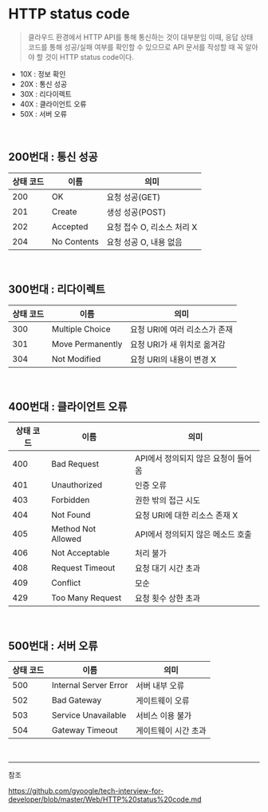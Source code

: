 # HTTP status code

> 클라우드 환경에서 HTTP API를 통해 통신하는 것이 대부분임
> 이때, 응답 상태 코드를 통해 성공/실패 여부를 확인할 수 있으므로 API 문서를 작성할 때 꼭 알아야 할 것이 HTTP status code이다.

- 10X : 정보 확인
- 20X : 통신 성공
- 30X : 리다이렉트
- 40X : 클라이언트 오류
- 50X : 서버 오류

<br/>

## 200번대 : 통신 성공

| 상태 코드 | 이름 | 의미 |
|------|------|------|
| 200 | OK | 요청 성공(GET) |
| 201 | Create | 생성 성공(POST) |
| 202 | Accepted | 요청 접수 O, 리소스 처리 X |
| 204 | No Contents | 요청 성공 O, 내용 없음 |

<br />

## 300번대 : 리다이렉트

| 상태 코드 | 이름 | 의미 |
|------|------|------|
| 300 | Multiple Choice | 요청 URI에 여러 리소스가 존재 |
| 301 | Move Permanently | 요청 URI가 새 위치로 옮겨감 |
| 304 | Not Modified | 요청 URI의 내용이 변경 X |

<br />

## 400번대 : 클라이언트 오류

| 상태 코드 | 이름 | 의미 |
|------|------|------|
| 400 | Bad Request | API에서 정의되지 않은 요청이 들어옴 |
| 401 | Unauthorized | 인증 오류 |
| 403 | Forbidden | 권한 밖의 접근 시도 |
| 404 | Not Found | 요청 URI에 대한 리소스 존재 X |
| 405 | Method Not Allowed | API에서 정의되지 않은 메소드 호출 |
| 406 | Not Acceptable | 처리 불가 |
| 408 | Request Timeout | 요청 대기 시간 초과 |
| 409 | Conflict | 모순 |
| 429 | Too Many Request | 요청 횟수 상한 초과 |

<br />

## 500번대 : 서버 오류

| 상태 코드 | 이름 | 의미 |
|------|------|------|
| 500 | Internal Server Error | 서버 내부 오류 |
| 502 | Bad Gateway | 게이트웨이 오류 |
| 503 | Service Unavailable | 서비스 이용 불가 |
| 504 | Gateway Timeout | 게이트웨이 시간 초과 |

<br />

---
참조

https://github.com/gyoogle/tech-interview-for-developer/blob/master/Web/HTTP%20status%20code.md

